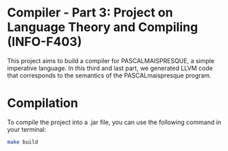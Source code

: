 # Compiler - Part 3: Project on Language Theory and Compiling (INFO-F403)

This project aims to build a compiler for PASCALMAISPRESQUE, a simple imperative language.
In this third and last part, we generated LLVM code that corresponds to the semantics of the PASCALmaispresque program.


# Compilation
To compile the project into a .jar file, you can use the following command in your terminal:

```bash
make build
```
